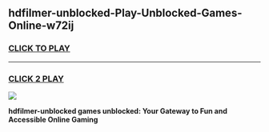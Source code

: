 
## hdfilmer-unblocked-Play-Unblocked-Games-Online-w72ij
<h3>
<a href="https://premium76.site?title=hdfilmer-unblocked&ref=25A">CLICK TO PLAY</a></h3>
<hr>

<h3>
<a href="https://premium76.site?title=hdfilmer-unblocked&ref=25A">CLICK 2 PLAY</a>
  
</h3>

<a href="https://premium76.site?title=hdfilmer-unblocked&ref=25A"><img src="https://clearcache.store/games.png"></a>


**hdfilmer-unblocked games unblocked: Your Gateway to Fun and Accessible Online Gaming**

